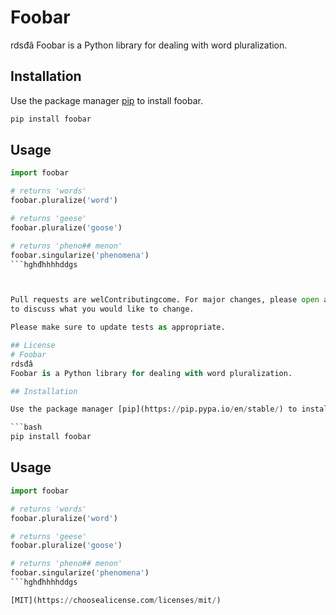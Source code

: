# Foobar
rdsđâ
Foobar is a Python library for dealing with word pluralization.

## Installation

Use the package manager [pip](https://pip.pypa.io/en/stable/) to install foobar.

```bash
pip install foobar
```

## Usage

```python
import foobar

# returns 'words'
foobar.pluralize('word')

# returns 'geese'
foobar.pluralize('goose')

# returns 'pheno## menon'
foobar.singularize('phenomena')
```hghđhhhhddgs



Pull requests are welContributingcome. For major changes, please open an issue first
to discuss what you would like to change.

Please make sure to update tests as appropriate.

## License
# Foobar
rdsđâ
Foobar is a Python library for dealing with word pluralization.

## Installation

Use the package manager [pip](https://pip.pypa.io/en/stable/) to install foobar.

```bash
pip install foobar
```

## Usage

```python
import foobar

# returns 'words'
foobar.pluralize('word')

# returns 'geese'
foobar.pluralize('goose')

# returns 'pheno## menon'
foobar.singularize('phenomena')
```hghđhhhhddgs

[MIT](https://choosealicense.com/licenses/mit/)
